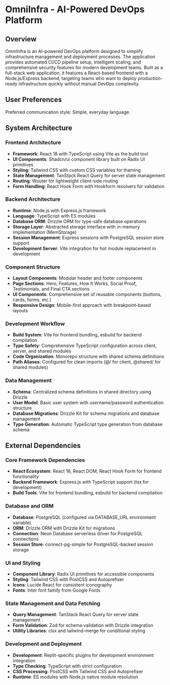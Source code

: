 # OmniInfra - AI-Powered DevOps Platform

## Overview

OmniInfra is an AI-powered DevOps platform designed to simplify infrastructure management and deployment processes. The application provides automated CI/CD pipeline setup, intelligent scaling, and comprehensive security features for modern development teams. Built as a full-stack web application, it features a React-based frontend with a Node.js/Express backend, targeting teams who want to deploy production-ready infrastructure quickly without manual DevOps complexity.

## User Preferences

Preferred communication style: Simple, everyday language.

## System Architecture

### Frontend Architecture
- **Framework**: React 18 with TypeScript using Vite as the build tool
- **UI Components**: Shadcn/ui component library built on Radix UI primitives
- **Styling**: Tailwind CSS with custom CSS variables for theming
- **State Management**: TanStack React Query for server state management
- **Routing**: Wouter for lightweight client-side routing
- **Form Handling**: React Hook Form with Hookform resolvers for validation

### Backend Architecture
- **Runtime**: Node.js with Express.js framework
- **Language**: TypeScript with ES modules
- **Database ORM**: Drizzle ORM for type-safe database operations
- **Storage Layer**: Abstracted storage interface with in-memory implementation (MemStorage)
- **Session Management**: Express sessions with PostgreSQL session store support
- **Development Server**: Vite integration for hot module replacement in development

### Component Structure
- **Layout Components**: Modular header and footer components
- **Page Sections**: Hero, Features, How It Works, Social Proof, Testimonials, and Final CTA sections
- **UI Components**: Comprehensive set of reusable components (buttons, cards, forms, etc.)
- **Responsive Design**: Mobile-first approach with breakpoint-based layouts

### Development Workflow
- **Build System**: Vite for frontend bundling, esbuild for backend compilation
- **Type Safety**: Comprehensive TypeScript configuration across client, server, and shared modules
- **Code Organization**: Monorepo structure with shared schema definitions
- **Path Aliases**: Configured for clean imports (@/ for client, @shared/ for shared modules)

### Data Management
- **Schema**: Centralized schema definitions in shared directory using Drizzle
- **User Model**: Basic user system with username/password authentication structure
- **Database Migrations**: Drizzle Kit for schema migrations and database management
- **Type Generation**: Automatic TypeScript type generation from database schema

## External Dependencies

### Core Framework Dependencies
- **React Ecosystem**: React 18, React DOM, React Hook Form for frontend functionality
- **Backend Framework**: Express.js with TypeScript support (tsx for development)
- **Build Tools**: Vite for frontend bundling, esbuild for backend compilation

### Database and ORM
- **Database**: PostgreSQL (configured via DATABASE_URL environment variable)
- **ORM**: Drizzle ORM with Drizzle Kit for migrations
- **Connection**: Neon Database serverless driver for PostgreSQL connections
- **Session Store**: connect-pg-simple for PostgreSQL-backed session storage

### UI and Styling
- **Component Library**: Radix UI primitives for accessible components
- **Styling**: Tailwind CSS with PostCSS and Autoprefixer
- **Icons**: Lucide React for consistent iconography
- **Fonts**: Inter font family from Google Fonts

### State Management and Data Fetching
- **Query Management**: TanStack React Query for server state management
- **Form Validation**: Zod for schema validation with Drizzle integration
- **Utility Libraries**: clsx and tailwind-merge for conditional styling

### Development and Deployment
- **Development**: Replit-specific plugins for development environment integration
- **Type Checking**: TypeScript with strict configuration
- **CSS Processing**: PostCSS with Tailwind CSS and Autoprefixer
- **Runtime**: ES modules with Node.js native module resolution
